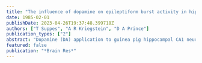 ```yaml
---
title: "The influence of dopamine on epileptiform burst activity in hippocampal pyramidal neurons"
date: 1985-02-01
publishDate: 2023-04-26T19:37:48.399718Z
authors: ["T Suppes", "A R Kriegstein", "D A Prince"]
publication_types: ["2"]
abstract: "Dopamine (DA) application to guinea pig hippocampal CA1 neurons in vitro causes hyperpolarization of the resting potential, increase in conductance, and increase in amplitude and duration of the afterhyperpolarization (AHP). Since these changes could influence repetitive firing, we performed experiments to determine whether DA-induced effects would suppress epileptogenesis in the hippocampus. Epileptiform bursts were induced by adding penicillin (3.4 mM) to the perfusion medium. Focal application of DA (40-160 microns) onto CA1 cells (n = 15) produced a hyperpolarization averaging 4.5 mV beginning in 5-20 s and lasting up to 3 min. DA also caused an increase in the amplitude and duration of slow AHPs. The frequency of spontaneous epileptiform events however was not affected. CA3 neurons (n = 6) responded to DA application with an initial 1-3 mV depolarization beginning within 5-30 s and lasting 1-2 min. In 3 cases a small hyperpolarization lasting several minutes subsequently developed. AHP duration increased 70% and amplitude increased 35% (n = 4). Along with these membrane changes the frequency of epileptiform bursting in CA3 cells slowed for 1-3 min. We added DA (10-80 microM) to the perfusion medium to see whether a significant decrease in epileptiform burst frequency might occur in the follower CA1 region if greater numbers of pacemaker CA2 and CA3 cells were exposed to DA. Spontaneous CA1 bursting was reversibly slowed, the interburst interval became variable and increased from a mean of 4 to a mean of 5-7 s (n = 6). These results suggest that DA may play a role in decreasing the incidence or frequency of epileptogenic discharges in vivo."
featured: false
publication: "*Brain Res*"
---
```


